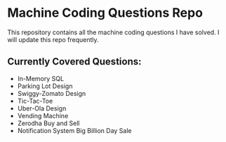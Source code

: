 # Machine Coding Questions Repo

This repository contains all the machine coding questions I have solved. I will update this repo frequently.

## Currently Covered Questions:
- In-Memory SQL
- Parking Lot Design
- Swiggy-Zomato Design
- Tic-Tac-Toe
- Uber-Ola Design
- Vending Machine
- Zerodha Buy and Sell
- Notification System Big Billion Day Sale
